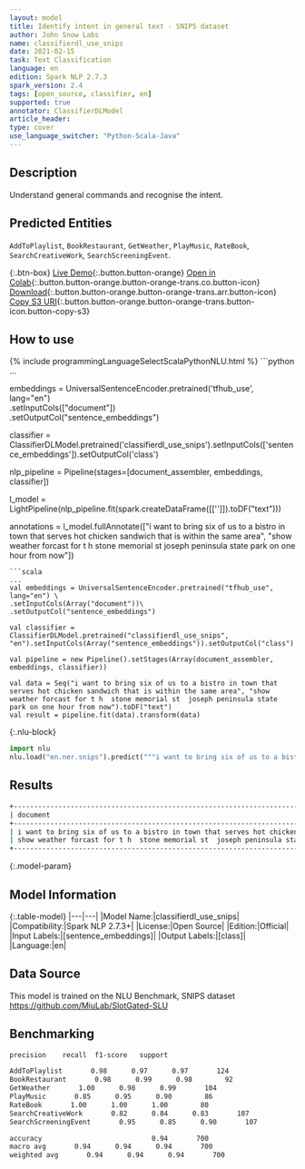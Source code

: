 ```yaml
---
layout: model
title: Identify intent in general text - SNIPS dataset
author: John Snow Labs
name: classifierdl_use_snips
date: 2021-02-15
task: Text Classification
language: en
edition: Spark NLP 2.7.3
spark_version: 2.4
tags: [open_source, classifier, en]
supported: true
annotator: ClassifierDLModel
article_header:
type: cover
use_language_switcher: "Python-Scala-Java"
---
```


## Description

Understand general commands and recognise the intent.

## Predicted Entities

`AddToPlaylist`, `BookRestaurant`, `GetWeather`, `PlayMusic`, `RateBook`, `SearchCreativeWork`, `SearchScreeningEvent`.

{:.btn-box}
[Live Demo](https://demo.johnsnowlabs.com/public/NER_CLS_SNIPS){:.button.button-orange}
[Open in Colab](https://github.com/JohnSnowLabs/spark-nlp-workshop/blob/master/tutorials/streamlit_notebooks/NER.ipynb){:.button.button-orange.button-orange-trans.co.button-icon}
[Download](https://s3.amazonaws.com/auxdata.johnsnowlabs.com/public/models/classifierdl_use_snips_en_2.7.3_2.4_1613416966282.zip){:.button.button-orange.button-orange-trans.arr.button-icon}
[Copy S3 URI](s3://auxdata.johnsnowlabs.com/public/models/classifierdl_use_snips_en_2.7.3_2.4_1613416966282.zip){:.button.button-orange.button-orange-trans.button-icon.button-copy-s3}

## How to use



<div class="tabs-box" markdown="1">
{% include programmingLanguageSelectScalaPythonNLU.html %}
```python
...

embeddings = UniversalSentenceEncoder.pretrained('tfhub_use', lang="en") \
.setInputCols(["document"])\
.setOutputCol("sentence_embeddings")

classifier = ClassifierDLModel.pretrained('classifierdl_use_snips').setInputCols(['sentence_embeddings']).setOutputCol('class')

nlp_pipeline = Pipeline(stages=[document_assembler, embeddings, classifier])

l_model = LightPipeline(nlp_pipeline.fit(spark.createDataFrame([['']]).toDF("text")))

annotations = l_model.fullAnnotate(["i want to bring six of us to a bistro in town that serves hot chicken sandwich that is within the same area", "show weather forcast for t h  stone memorial st  joseph peninsula state park on one hour from now"])
```
```scala
...
val embeddings = UniversalSentenceEncoder.pretrained("tfhub_use", lang="en") \
.setInputCols(Array("document"))\
.setOutputCol("sentence_embeddings")

val classifier = ClassifierDLModel.pretrained("classifierdl_use_snips", "en").setInputCols(Array("sentence_embeddings")).setOutputCol("class")

val pipeline = new Pipeline().setStages(Array(document_assembler, embeddings, classifier))

val data = Seq("i want to bring six of us to a bistro in town that serves hot chicken sandwich that is within the same area", "show weather forcast for t h  stone memorial st  joseph peninsula state park on one hour from now").toDF("text")
val result = pipeline.fit(data).transform(data)
```


{:.nlu-block}
```python
import nlu
nlu.load("en.ner.snips").predict("""i want to bring six of us to a bistro in town that serves hot chicken sandwich that is within the same area""")
```

</div>

## Results

```bash
+---------------------------------------------------------------------------------------------------------------+----------------+
| document                                                        										        | label          |
+---------------------------------------------------------------------------------------------------------------+----------------+
| i want to bring six of us to a bistro in town that serves hot chicken sandwich that is within the same area   | BookRestaurant |
| show weather forcast for t h  stone memorial st  joseph peninsula state park on one hour from now				| GetWeather	 |
+---------------------------------------------------------------------------------------------------------------+----------------+

```

{:.model-param}
## Model Information

{:.table-model}
|---|---|
|Model Name:|classifierdl_use_snips|
|Compatibility:|Spark NLP 2.7.3+|
|License:|Open Source|
|Edition:|Official|
|Input Labels:|[sentence_embeddings]|
|Output Labels:|[class]|
|Language:|en|

## Data Source

This model is trained on the NLU Benchmark, SNIPS dataset https://github.com/MiuLab/SlotGated-SLU

## Benchmarking

```bash
precision    recall  f1-score   support

AddToPlaylist       0.98      0.97      0.97       124
BookRestaurant       0.98      0.99      0.98        92
GetWeather       1.00      0.98      0.99       104
PlayMusic       0.85      0.95      0.90        86
RateBook       1.00      1.00      1.00        80
SearchCreativeWork       0.82      0.84      0.83       107
SearchScreeningEvent       0.95      0.85      0.90       107

accuracy                           0.94       700
macro avg       0.94      0.94      0.94       700
weighted avg       0.94      0.94      0.94       700
```
